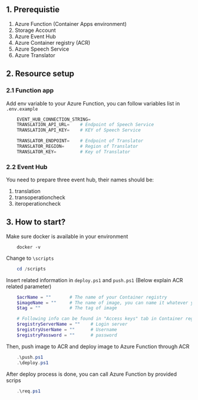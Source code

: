 ## 1. Prerequistie

1. Azure Function (Container Apps environment)
2. Storage Account
3. Azure Event Hub
4. Azure Container registry (ACR)
5. Azure Speech Service
6. Azure Translator

## 2. Resource setup

### 2.1 Function app
Add env variable to your Azure Function, you can follow variables list in `.env.example`
```ps1
    EVENT_HUB_CONNECTION_STRING=  
    TRANSLATION_API_URL=    # Endpoint of Speech Service
    TRANSLATION_API_KEY=    # KEY of Speech Service

    TRANSLATOR_ENDPOINT=    # Endpoint of Translator
    TRANSLATOR_REGION=      # Region of Translator
    TRANSLATOR_KEY=         # Key of Translator
```

### 2.2 Event Hub
You need to prepare three event hub, their names should be:
1. translation
2. transoperationcheck
3. iteroperationcheck

## 3. How to start?

Make sure docker is available in your environment
```
    docker -v
```

Change to `\scripts`
``` ps1
    cd /scripts
```

Insert related information in `deploy.ps1` and `push.ps1`
(Below explain ACR related parameter)
``` ps1
    $acrName = ""       # The name of your Container registry
    $imageName = ""     # The name of image, you can name it whatever you like
    $tag = ""           # The tag of image  

    # Following info can be found in "Access keys" tab in Container registry
    $registryServerName = ""    # Login server
    $registryUserName = ""      # Username
    $registryPassword = ""      # password
```

Then, push image to ACR and deploy image to Azure Function through ACR 
``` ps1
    .\push.ps1
    .\deploy.ps1
```

After deploy process is done, you can call Azure Function by provided scrips
``` ps1
    .\req.ps1
``` 